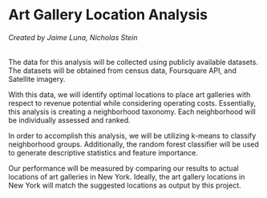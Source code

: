 # Art Gallery Location Analysis
###### Created by Jaime Luna, Nicholas Stein
The data for this analysis will be collected using publicly available datasets. The datasets will be obtained from census data, Foursquare API, and Satellite imagery.

With this data, we will identify optimal locations to place art galleries with respect to revenue potential while considering operating costs. Essentially, this analysis is creating a neighborhood taxonomy. Each neighborhood will be individually assessed and ranked.

In order to accomplish this analysis, we will be utilizing k-means to classify neighborhood groups. Additionally, the random forest classifier will be used to generate descriptive statistics and feature importance.

Our performance will be measured by comparing our results to actual locations of art galleries in New York. Ideally, the art gallery locations in New York will match the suggested locations as output by this project.
